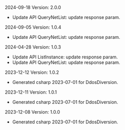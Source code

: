 2024-09-18 Version: 2.0.0
- Update API QueryNetList: update response param.


2024-09-05 Version: 1.0.4
- Update API QueryNetList: update response param.


2024-04-28 Version: 1.0.3
- Update API ListInstance: update response param.
- Update API QueryNetList: update response param.


2023-12-12 Version: 1.0.2
- Generated csharp 2023-07-01 for DdosDiversion.

2023-12-11 Version: 1.0.1
- Generated csharp 2023-07-01 for DdosDiversion.

2023-12-08 Version: 1.0.0
- Generated csharp 2023-07-01 for DdosDiversion.

